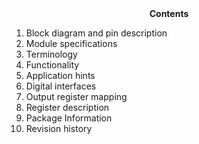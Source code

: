 <center><strong>Contents</strong></center>

1. Block diagram and pin description
2. Module specifications
3. Terminology
4. Functionality
5. Application hints
6. Digital interfaces
7. Output register mapping
8. Register description
9. Package Information
10. Revision history